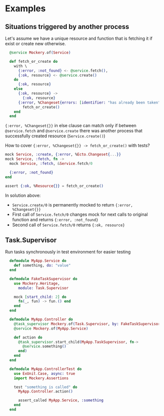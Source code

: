 # Examples

## Situations triggered by another process

Let's assume we have a unique resource and function that is fetching it if exist or create new otherwise.

```elixir
  @service Mockery.of(Service)

  def fetch_or_create do
    with \
      {:error, :not_found} <- @service.fetch(),
      {:ok, resource} <- @service.create()
    do
      {:ok, resource}
    else
      {:ok, resource} ->
        {:ok, resource}
      {:error, %Changeset{errors: [identifier: "has already been taken"]}} ->
        fetch_or_create()
    end
  end
```

`{:error, %Changeset{}}` in else clause can match only if between `@service.fetch` and `@service.create` there was another process that successfully created resource (`Service.create()`)

How to cover `{:error, %Changeset{}} -> fetch_or_create()` with tests?

```elixir
mock Service, :create, {:error, %Ecto.Changeset{...}}
mock Service, :fetch, fn ->
  mock Service, :fetch, &Service.fetch/0

  {:error, :not_found}
end

assert {:ok, %Resource{}} = fetch_or_create()
```

In solution above:
- `Service.create/0` is permanently mocked to return `{:error, %Changeset{}}`
- First call of `Service.fetch/0` changes mock for next calls to original function and returns `{:error, :not_found}`
- Second call of `Service.fetch/0` returns `{:ok, resource}`

## Task.Supervisor

Run tasks synchronously in test environment for easier testing

```elixir
  defmodule MyApp.Service do
    def something, do: "value"
  end
```

```elixir
  defmodule FakeTaskSupervisor do
    use Mockery.Heritage,
      module: Task.Supervisor

    mock [start_child: 2] do
      fn(_, fun) -> fun.() end
    end
  end
```

```elixir
  defmodule MyApp.Controller do
    @task_supervisor Mockery.of(Task.Supervisor, by: FakeTaskSupervisor)
    @service Mockery.of(MyApp.Service)

    def action do
      @task_supervisor.start_child(MyApp.TaskSupervisor, fn->
        @service.something()
      end)
    end
  end
```

```elixir
  defmodule MyApp.ControllerTest do
    use ExUnit.Case, async: true
    import Mockery.Assertions

    test "something is called" do
      MyApp.Controller.action()

      assert_called MyApp.Service, :something
    end
  end
```
